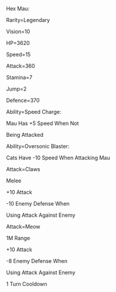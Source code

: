 Hex Mau:

Rarity=Legendary

Vision=10

HP=3620

Speed=15

Attack=360

Stamina=7

Jump=2

Defence=370

Ability=Speed Charge:

Mau Has +5 Speed When Not 

Being Attacked

Ability=Oversonic Blaster:

Cats Have -10 Speed When Attacking Mau

Attack=Claws

Melee

+10 Attack

-10 Enemy Defense When

Using Attack Against Enemy

Attack=Meow

1M Range

+10 Attack

-8 Enemy Defense When

Using Attack Against Enemy

1 Turn Cooldown

